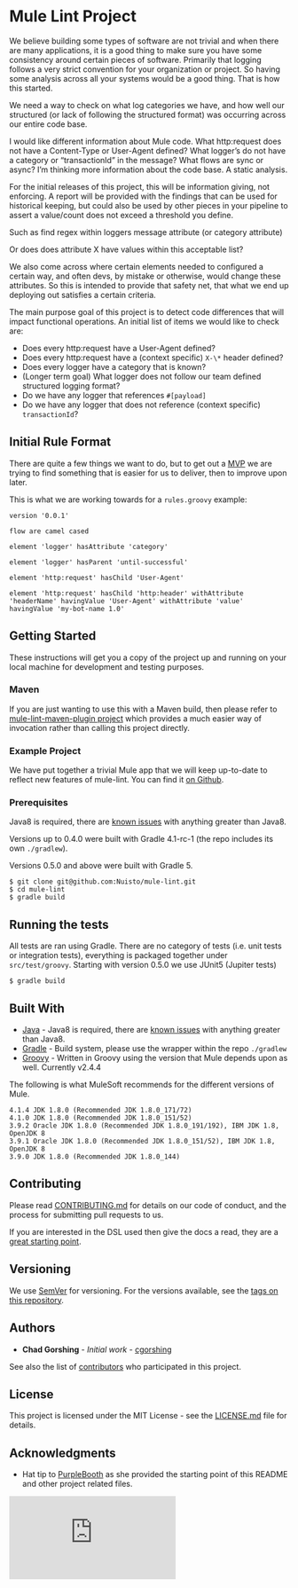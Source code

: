 # Mule Lint Project

We believe building some types of software are not trivial and when there are
many applications, it is a good thing to make sure you have some consistency
around certain pieces of software. Primarily that logging follows a very strict
convention for your organization or project. So having some analysis across all
your systems would be a good thing. That is how this started.

We need a way to check on what log categories we have, and how well our
structured (or lack of following the structured format) was occurring across our
entire code base.

I would like different information about Mule code.
What http:request does not have a Content-Type or User-Agent defined?
What logger’s do not have a category or “transactionId” in the message?
What flows are sync or async?
I’m thinking more information about the code base. A static analysis.

For the initial releases of this project, this will be information giving, not enforcing.
A report will be provided with the findings that can be used for historical keeping, but could
also be used by other pieces in your pipeline to assert a value/count does not exceed a
threshold you define.

Such as find regex within loggers message attribute (or category attribute)

Or does does attribute X have values within this acceptable list?

We also come across where certain elements needed to configured a certain way,
and often devs, by mistake or otherwise, would change these attributes. So this
is intended to provide that safety net, that what we end up deploying out
satisfies a certain criteria.

The main purpose goal of this project is to detect code differences that will
impact functional operations. An initial list of items we would like to check
are:
* Does every http:request have a User-Agent defined?
* Does every http:request have a (context specific) `X-\*` header defined?
* Does every logger have a category that is known?
* (Longer term goal) What logger does not follow our team defined structured
  logging format?
* Do we have any logger that references `#[payload]`
* Do we have any logger that does not reference (context specific)
  `transactionId`?

## Initial Rule Format
There are quite a few things we want to do, but to get out a [MVP](https://en.wikipedia.org/wiki/Minimum_viable_product)
we are trying to find something that is easier for us to deliver, then to improve upon later.

This is what we are working towards for a `rules.groovy` example:

```
version '0.0.1'

flow are camel cased

element 'logger' hasAttribute 'category'

element 'logger' hasParent 'until-successful'

element 'http:request' hasChild 'User-Agent'

element 'http:request' hasChild 'http:header' withAttribute 'headerName' havingValue 'User-Agent' withAttribute 'value' havingValue 'my-bot-name 1.0'
```

## Getting Started

These instructions will get you a copy of the project up and running on your local machine for development and testing purposes.

### Maven
If you are just wanting to use this with a Maven build, then please refer to
[mule-lint-maven-plugin project](https://github.com/Nuisto/mule-lint-maven-plugin) which
provides a much easier way of invocation rather than calling this project
directly.

### Example Project
We have put together a trivial Mule app that we will keep
up-to-date to reflect new features of mule-lint. You can find it [on Github](https://github.com/Nuisto/example-mule-lint-project).

### Prerequisites

Java8 is required, there are [known issues](https://github.com/mule-lint/mule-lint/issues/15) with anything greater than Java8.

Versions up to 0.4.0 were built with Gradle 4.1-rc-1 (the repo includes its own
`./gradlew`).

Versions 0.5.0 and above  were built with Gradle 5.

```
$ git clone git@github.com:Nuisto/mule-lint.git
$ cd mule-lint
$ gradle build
```

## Running the tests

All tests are ran using Gradle. There are no category of tests (i.e. unit tests or integration tests), everything is packaged together under `src/test/groovy`.
Starting with version 0.5.0 we use JUnit5 (Jupiter tests)

```
$ gradle build
```


## Built With

* [Java](https://java.sun.com/) - Java8 is required, there are [known issues](https://github.com/mule-lint/mule-lint/issues/15) with anything
  greater than Java8.
* [Gradle](https://gradle.org/) - Build system, please use the wrapper within
  the repo `./gradlew`
* [Groovy](http://groovy-lang.org/) - Written in Groovy using the version that Mule depends upon as well. Currently v2.4.4

The following is what MuleSoft recommends for the different versions of Mule.
```
4.1.4 JDK 1.8.0 (Recommended JDK 1.8.0_171/72)
4.1.0 JDK 1.8.0 (Recommended JDK 1.8.0_151/52)
3.9.2 Oracle JDK 1.8.0 (Recommended JDK 1.8.0_191/192), IBM JDK 1.8, OpenJDK 8
3.9.1 Oracle JDK 1.8.0 (Recommended JDK 1.8.0_151/52), IBM JDK 1.8, OpenJDK 8
3.9.0 JDK 1.8.0 (Recommended JDK 1.8.0_144)
```


## Contributing

Please read [CONTRIBUTING.md](https://github.com/nuisto/mule-lint/CONTRIBUTING.md) for details on our code of conduct, and the process for submitting pull requests to us.

If you are interested in the DSL used then give the docs a read, they are a [great starting point](http://docs.groovy-lang.org/latest/html/documentation/core-domain-specific-languages.html).

## Versioning

We use [SemVer](http://semver.org/) for versioning. For the versions available, see the [tags on this repository](https://github.com/nuisto/mule-lint/tags). 

## Authors

* **Chad Gorshing** - *Initial work* - [cgorshing](https://gens.io/profile/cgorshing)

See also the list of [contributors](https://github.com/nuisto/mule-lint/contributors) who participated in this project.

## License

This project is licensed under the MIT License - see the [LICENSE.md](LICENSE.md) file for details.

## Acknowledgments

* Hat tip to [PurpleBooth](https://gist.github.com/PurpleBooth/109311bb0361f32d87a2) as she provided the starting point of this README and other project related files.

[![Analytics](https://beacon-cgorshing.appspot.com/UA-24556575-4/nuisto/mule-lint/README.md?pixel)](https://github.com/nuisto/mule-lint/README.md)
